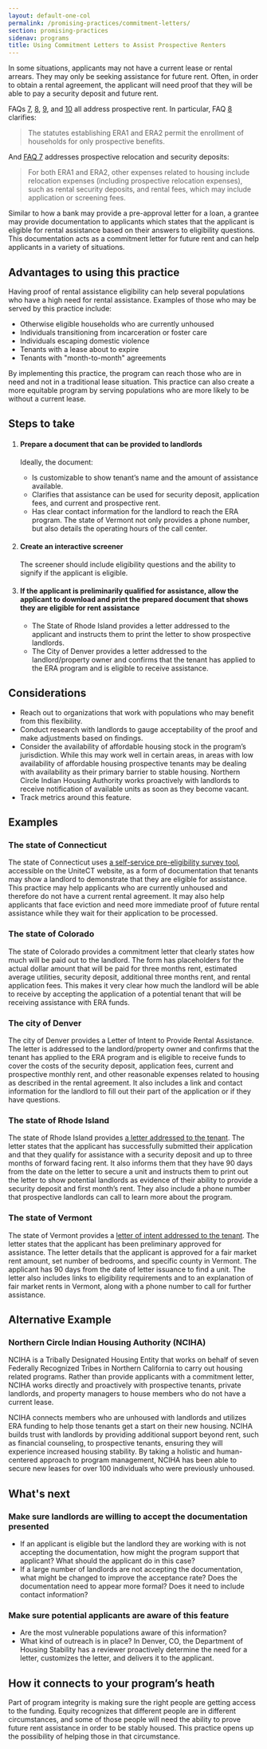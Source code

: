 ```yaml
---
layout: default-one-col
permalink: /promising-practices/commitment-letters/
section: promising-practices
sidenav: programs
title: Using Commitment Letters to Assist Prospective Renters
---
```


In some situations, applicants may not have a current lease or rental arrears. They may only be seeking assistance for future rent. Often, in order to obtain a rental agreement, the applicant will need proof that they will be able to pay a security deposit and future rent.

FAQs [7](../../faqs#7), [8](../../faqs#8), [9](../../faqs#9), and [10](../../faqs#10) all address prospective rent.  In particular, FAQ [8](../../faqs#8) clarifies:

<blockquote class="usa-intro era-guidance__blockquote">
  The statutes establishing ERA1 and ERA2 permit the enrollment of households for only prospective benefits.
</blockquote>

And [FAQ 7](../../faqs#7) addresses prospective relocation and security deposits: 

<blockquote class="usa-intro era-guidance__blockquote">
  For both ERA1 and ERA2, other expenses related to housing include relocation expenses (including prospective relocation expenses), such as rental security deposits, and rental fees, which may include application or screening fees.
</blockquote>

Similar to how a bank may provide a pre-approval letter for a loan, a grantee may provide documentation to applicants which states that the applicant is eligible for rental assistance based on their answers to eligibility questions. This documentation acts as a commitment letter for future rent and can help applicants in a variety of situations. 

## Advantages to using this practice

Having proof of rental assistance eligibility can help several populations who have a high need for rental assistance. Examples of those who may be served by this practice include: 

* Otherwise eligible households who are currently unhoused
* Individuals transitioning from incarceration or foster care
* Individuals escaping domestic violence
* Tenants with a lease about to expire
* Tenants with "month-to-month" agreements

By implementing this practice, the program can reach those who are in need and not in a traditional lease situation. This practice can also create a more equitable program by serving populations who are more likely to be without a current lease. 

## Steps to take

<ol class="usa-process-list">
  <li class="usa-process-list__item">
    <h4 class="usa-process-list__heading era-guidance-process-list__heading">
      Prepare a document that can be provided to landlords
    </h4>
    <p class="era-guidance-process-list__supporting-text">
      Ideally, the document:
    </p>
    <ul class="era-guidance-process-list__supporting-text">
      <li>Is customizable to show tenant’s name and the amount of assistance available.</li>
      <li>Clarifies that assistance can be used for security deposit, application fees, and current and prospective rent.</li>
      <li>Has clear contact information for the landlord to reach the ERA program. The state of Vermont not only provides a phone number, but also details the operating hours of the call center.</li>
    </ul>
  </li>
  <li class="usa-process-list__item">
    <h4 class="usa-process-list__heading era-guidance-process-list__heading">
      Create an interactive screener
    </h4>
    <p class="era-guidance-process-list__supporting-text">
      The screener should include eligibility questions and the ability to signify if the applicant is eligible. 
    </p>
  </li>
  <li class="usa-process-list__item">
    <h4 class="usa-process-list__heading era-guidance-process-list__heading">
      If the applicant is preliminarily qualified for assistance, allow the applicant to download and print the prepared document that shows they are eligible for rent assistance
    </h4>
    <ul class="era-guidance-process-list__supporting-text">
      <li>The State of Rhode Island provides a letter addressed to the applicant and instructs them to print the letter to show prospective landlords.</li>
      <li>The City of Denver provides a letter addressed to the landlord/property owner and confirms that the tenant has applied to the ERA program and is eligible to receive assistance.</li>
    </ul>
  </li>
</ol>

## Considerations

* Reach out to organizations that work with populations who may benefit from this flexibility.
* Conduct research with landlords to gauge acceptability of the proof and make adjustments based on findings. 
* Consider the availability of affordable housing stock in the program’s jurisdiction. While this may work well in certain areas, in areas with low availability of affordable housing prospective tenants may be dealing with availability as their primary barrier to stable housing. Northern Circle Indian Housing Authority works proactively with landlords to receive notification of available units as soon as they become vacant.
* Track metrics around this feature.

## Examples

### The state of Connecticut

The state of Connecticut uses [a self-service pre-eligibility survey tool](https://docs.google.com/forms/d/e/1FAIpQLSf0nrBC0TeYiK0wmp2WRuRel0chBYhvcU_Zn-uyDrjON-0ePA/viewform), accessible on the UniteCT website, as a form of documentation that tenants may show a landlord to demonstrate that they are eligible for assistance. This practice may help applicants who are currently unhoused and therefore do not have a current rental agreement. It may also help applicants that face eviction and need more immediate proof of future rental assistance while they wait for their application to be processed.

### The state of Colorado

The state of Colorado provides a commitment letter that clearly states how much will be paid out to the landlord. The form has placeholders for the actual dollar amount that will be paid for three months rent, estimated average utilities, security deposit, additional three months rent, and rental application fees. This makes it very clear how much the landlord will be able to receive by accepting the application of a potential tenant that will be receiving assistance with ERA funds. 

### The city of Denver

The city of Denver provides a Letter of Intent to Provide Rental Assistance. The letter is addressed to the landlord/property owner and confirms that the tenant has applied to the ERA program and is eligible to receive funds to cover the costs of the security deposit, application fees, current and prospective monthly rent, and other reasonable expenses related to housing as described in the rental agreement. It also includes a link and contact information for the landlord to fill out their part of the application or if they have questions. 

### The state of Rhode Island

The state of Rhode Island provides [a letter addressed to the tenant]({{site.baseurl}}/assets/forms/commitment-letter/commitment-letter-RI-EN.pdf). The letter states that the applicant has successfully submitted their application and that they qualify for assistance with a security deposit and up to three months of forward facing rent. It also informs them that they have 90 days from the date on the letter to secure a unit and instructs them to print out the letter to show potential landlords as evidence of their ability to provide a security deposit and first month’s rent. They also include a phone number that prospective landlords can call to learn more about the program.

### The state of Vermont

The state of Vermont provides a [letter of intent addressed to the tenant]({{site.baseurl}}/assets/forms/commitment-letter/commitment-letter-VT-EN.pdf). The letter states that the applicant has been preliminary approved for assistance. The letter details that the applicant is approved for a fair market rent amount, set number of bedrooms, and specific county in Vermont. The applicant has 90 days from the date of letter issuance to find a unit. The letter also includes links to eligibility requirements and to an explanation of fair market rents in Vermont, along with a phone number to call for further assistance.

## Alternative Example

### Northern Circle Indian Housing Authority (NCIHA)

NCIHA is a Tribally Designated Housing Entity that works on behalf of seven Federally Recognized Tribes in Northern California to carry out housing related programs. Rather than provide applicants with a commitment letter, NCIHA works directly and proactively with prospective tenants, private landlords, and property managers to house members who do not have a current lease. 

NCIHA connects members who are unhoused with landlords and utilizes ERA funding to help those tenants get a start on their new housing. NCIHA builds trust with landlords by providing additional support beyond rent, such as financial counseling, to prospective tenants, ensuring they will experience increased housing stability. By taking a holistic and human-centered approach to program management, NCIHA has been able to secure new leases for over 100 individuals who were previously unhoused.

## What's next

### Make sure landlords are willing to accept the documentation presented

* If an applicant is eligible but the landlord they are working with is not accepting the documentation, how might the program support that applicant? What should the applicant do in this case?
* If a large number of landlords are not accepting the documentation, what might be changed to improve the acceptance rate? Does the documentation need to appear more formal? Does it need to include contact information?

### Make sure potential applicants are aware of this feature

* Are the most vulnerable populations aware of this information?
* What kind of outreach is in place? In Denver, CO, the Department of Housing Stability has a reviewer proactively determine the need for a letter, customizes the letter, and delivers it to the applicant.


## How it connects to your program’s heath

Part of program integrity is making sure the right people are getting access to the funding. Equity recognizes that different people are in different circumstances, and some of those people will need the ability to prove future rent assistance in order to be stably housed. This practice opens up the possibility of helping those in that circumstance.
